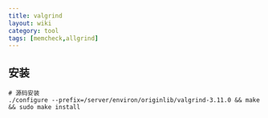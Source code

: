 ```yaml
---
title: valgrind
layout: wiki
category: tool
tags: [memcheck,allgrind]
---
```


## 安装

~~~Text
# 源码安装
./configure --prefix=/server/environ/originlib/valgrind-3.11.0 && make && sudo make install
~~~
